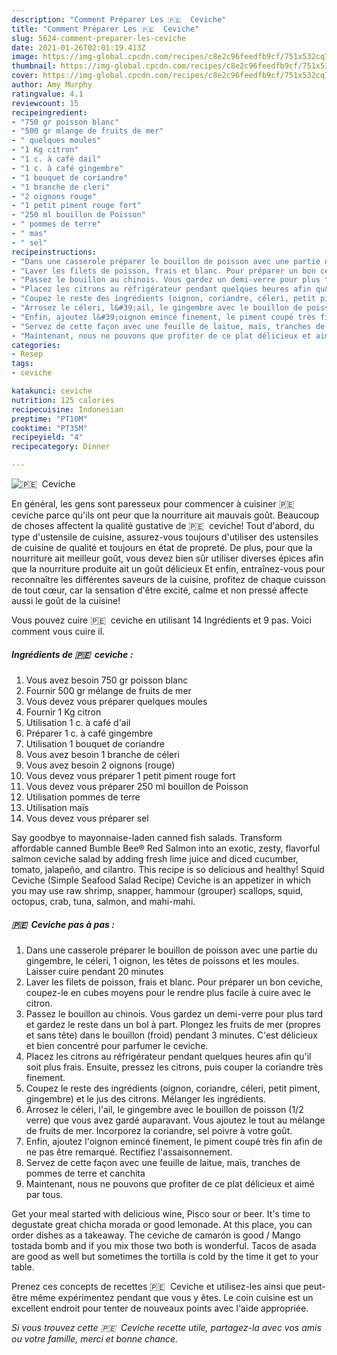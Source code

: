 ```yaml
---
description: "Comment Préparer Les 🇵🇪 ️ Ceviche"
title: "Comment Préparer Les 🇵🇪 ️ Ceviche"
slug: 5624-comment-preparer-les-ceviche
date: 2021-01-26T02:01:19.413Z
image: https://img-global.cpcdn.com/recipes/c8e2c96feedfb9cf/751x532cq70/🇵🇪-️-ceviche-photo-principale-de-la-recette.jpg
thumbnail: https://img-global.cpcdn.com/recipes/c8e2c96feedfb9cf/751x532cq70/🇵🇪-️-ceviche-photo-principale-de-la-recette.jpg
cover: https://img-global.cpcdn.com/recipes/c8e2c96feedfb9cf/751x532cq70/🇵🇪-️-ceviche-photo-principale-de-la-recette.jpg
author: Amy Murphy
ratingvalue: 4.1
reviewcount: 15
recipeingredient:
- "750 gr poisson blanc"
- "500 gr mlange de fruits de mer"
- " quelques moules"
- "1 Kg citron"
- "1 c. à café dail"
- "1 c. à café gingembre"
- "1 bouquet de coriandre"
- "1 branche de cleri"
- "2 oignons rouge"
- "1 petit piment rouge fort"
- "250 ml bouillon de Poisson"
- " pommes de terre"
- " mas"
- " sel"
recipeinstructions:
- "Dans une casserole préparer le bouillon de poisson avec une partie du gingembre, le céleri, 1 oignon, les têtes de poissons et les moules. Laisser cuire pendant 20 minutes"
- "Laver les filets de poisson, frais et blanc. Pour préparer un bon ceviche, coupez-le en cubes moyens pour le rendre plus facile à cuire avec le citron."
- "Passez le bouillon au chinois. Vous gardez un demi-verre pour plus tard et gardez le reste dans un bol à part. Plongez les fruits de mer (propres et sans tête) dans le bouillon (froid) pendant 3 minutes. C&#39;est délicieux et bien concentré pour parfumer le ceviche."
- "Placez les citrons au réfrigérateur pendant quelques heures afin qu&#39;il soit plus frais. Ensuite, pressez les citrons, puis couper la coriandre très finement."
- "Coupez le reste des ingrédients (oignon, coriandre, céleri, petit piment, gingembre) et le jus des citrons. Mélanger les ingrédients."
- "Arrosez le céleri, l&#39;ail, le gingembre avec le bouillon de poisson (1/2 verre) que vous avez gardé auparavant. Vous ajoutez le tout au mélange de fruits de mer. Incorporez la coriandre, sel poivre à votre goût."
- "Enfin, ajoutez l&#39;oignon emincé finement, le piment coupé très fin afin de ne pas être remarqué. Rectifiez l&#39;assaisonnement."
- "Servez de cette façon avec une feuille de laitue, maïs, tranches de pommes de terre et canchita"
- "Maintenant, nous ne pouvons que profiter de ce plat délicieux et aimé par tous."
categories:
- Resep
tags:
- ceviche

katakunci: ceviche 
nutrition: 125 calories
recipecuisine: Indonesian
preptime: "PT10M"
cooktime: "PT35M"
recipeyield: "4"
recipecategory: Dinner

---
```



![🇵🇪 ️ Ceviche](https://img-global.cpcdn.com/recipes/c8e2c96feedfb9cf/751x532cq70/🇵🇪-️-ceviche-photo-principale-de-la-recette.jpg)

En général, les gens sont paresseux pour commencer à cuisiner 🇵🇪 ️ ceviche parce qu'ils ont peur que la nourriture ait mauvais goût. Beaucoup de choses affectent la qualité gustative de 🇵🇪 ️ ceviche! Tout d'abord, du type d'ustensile de cuisine, assurez-vous toujours d'utiliser des ustensiles de cuisine de qualité et toujours en état de propreté. De plus, pour que la nourriture ait meilleur goût, vous devez bien sûr utiliser diverses épices afin que la nourriture produite ait un goût délicieux Et enfin, entraînez-vous pour reconnaître les différentes saveurs de la cuisine, profitez de chaque cuisson de tout cœur, car la sensation d'être excité, calme et non pressé affecte aussi le goût de la cuisine!

<!--inarticleads1-->

Vous pouvez cuire 🇵🇪 ️ ceviche en utilisant 14 Ingrédients et 9 pas. Voici comment vous cuire il.

##### Ingrédients de 🇵🇪 ️ ceviche :

1. Vous avez besoin 750 gr poisson blanc
1. Fournir 500 gr mélange de fruits de mer
1. Vous devez vous préparer  quelques moules
1. Fournir 1 Kg citron
1. Utilisation 1 c. à café d&#39;ail
1. Préparer 1 c. à café gingembre
1. Utilisation 1 bouquet de coriandre
1. Vous avez besoin 1 branche de céleri
1. Vous avez besoin 2 oignons (rouge)
1. Vous devez vous préparer 1 petit piment rouge fort
1. Vous devez vous préparer 250 ml bouillon de Poisson
1. Utilisation  pommes de terre
1. Utilisation  maïs
1. Vous devez vous préparer  sel


Say goodbye to mayonnaise-laden canned fish salads. Transform affordable canned Bumble Bee® Red Salmon into an exotic, zesty, flavorful salmon ceviche salad by adding fresh lime juice and diced cucumber, tomato, jalapeño, and cilantro. This recipe is so delicious and healthy! Squid Ceviche (Simple Seafood Salad Recipe) Ceviche is an appetizer in which you may use raw shrimp, snapper, hammour (grouper) scallops, squid, octopus, crab, tuna, salmon, and mahi-mahi. 

<!--inarticleads2-->

##### 🇵🇪 ️ Ceviche pas à pas :

1. Dans une casserole préparer le bouillon de poisson avec une partie du gingembre, le céleri, 1 oignon, les têtes de poissons et les moules. Laisser cuire pendant 20 minutes
1. Laver les filets de poisson, frais et blanc. Pour préparer un bon ceviche, coupez-le en cubes moyens pour le rendre plus facile à cuire avec le citron.
1. Passez le bouillon au chinois. Vous gardez un demi-verre pour plus tard et gardez le reste dans un bol à part. Plongez les fruits de mer (propres et sans tête) dans le bouillon (froid) pendant 3 minutes. C&#39;est délicieux et bien concentré pour parfumer le ceviche.
1. Placez les citrons au réfrigérateur pendant quelques heures afin qu&#39;il soit plus frais. Ensuite, pressez les citrons, puis couper la coriandre très finement.
1. Coupez le reste des ingrédients (oignon, coriandre, céleri, petit piment, gingembre) et le jus des citrons. Mélanger les ingrédients.
1. Arrosez le céleri, l&#39;ail, le gingembre avec le bouillon de poisson (1/2 verre) que vous avez gardé auparavant. Vous ajoutez le tout au mélange de fruits de mer. Incorporez la coriandre, sel poivre à votre goût.
1. Enfin, ajoutez l&#39;oignon emincé finement, le piment coupé très fin afin de ne pas être remarqué. Rectifiez l&#39;assaisonnement.
1. Servez de cette façon avec une feuille de laitue, maïs, tranches de pommes de terre et canchita
1. Maintenant, nous ne pouvons que profiter de ce plat délicieux et aimé par tous.


Get your meal started with delicious wine, Pisco sour or beer. It&#39;s time to degustate great chicha morada or good lemonade. At this place, you can order dishes as a takeaway. The ceviche de camarón is good / Mango tostada bomb and if you mix those two both is wonderful. Tacos de asada are good as well but sometimes the tortilla is cold by the time it get to your table. 

<!--inarticleads1-->

<p>
Prenez ces concepts de recettes 🇵🇪 ️ Ceviche et utilisez-les ainsi que peut-être même expérimentez pendant que vous y êtes. Le coin cuisine est un excellent endroit pour tenter de nouveaux points avec l'aide appropriée.
</p>

<p>
<i>Si vous trouvez cette 🇵🇪 ️ Ceviche recette utile, partagez-la avec vos amis ou votre famille, merci et bonne chance.</i>
</p>
